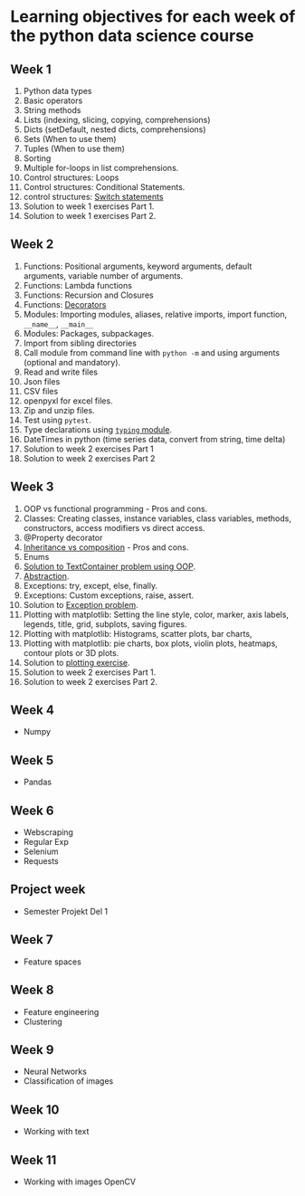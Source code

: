 # Learning objectives for each week of the python data science course

## Week 1

1. Python data types
2. Basic operators
3. String methods
4. Lists (indexing, slicing, copying, comprehensions)
5. Dicts (setDefault, nested dicts, comprehensions)
6. Sets (When to use them)
7. Tuples (When to use them)
8. Sorting
9. Multiple for-loops in list comprehensions.
10. Control structures: Loops
11. Control structures: Conditional Statements.
12. control structures: [Switch statements](https://www.freecodecamp.org/news/python-switch-statement-switch-case-example/)
13. Solution to week 1 exercises Part 1.
14. Solution to week 1 exercises Part 2.

## Week 2

1. Functions: Positional arguments, keyword arguments, default arguments, variable number of arguments.
2. Functions: Lambda functions
3. Functions: Recursion and Closures
4. Functions: [Decorators](https://www.programiz.com/python-programming/decorator)
5. Modules: Importing modules, aliases, relative imports, import function, `__name__`, `__main__` 
6. Modules: Packages, subpackages.
7. Import from sibling directories
8. Call module from command line with `python -m` and using arguments (optional and mandatory).
9. Read and write files
10. Json files
11. CSV files
12. openpyxl for excel files.
13. Zip and unzip files.
14. Test using `pytest`.
15. Type declarations using [`typing` module](https://docs.python.org/3/library/typing.html). 
16. DateTimes in python (time series data, convert from string, time delta)
17. Solution to week 2 exercises Part 1
18. Solution to week 2 exercises Part 2

## Week 3

1. OOP vs functional programming - Pros and cons.
2. Classes: Creating classes, instance variables, class variables, methods, constructors, access modifiers vs direct access.
3. @Property decorator
4. [Inheritance vs composition](https://realpython.com/inheritance-composition-python/) - Pros and cons.
5. Enums
6. [Solution to TextContainer problem using OOP](03-1&#32;Object-oriented&#32;Programming.ipynb#ex).
7. [Abstraction](https://www.javatpoint.com/abstraction-in-python).
8. Exceptions: try, except, else, finally.
9. Exceptions: Custom exceptions, raise, assert.
10. Solution to [Exception problem](03-2&#32;Exceptions.ipynb#ex).
11. Plotting with matplotlib: Setting the line style, color, marker, axis labels, legends, title, grid, subplots, saving figures.
12. Plotting with matplotlib: Histograms, scatter plots, bar charts, 
13. Plotting with matplotlib: pie charts, box plots, violin plots, heatmaps, contour plots or 3D plots.
14. Solution to [plotting exercise](03-3&#32;Plotting.ipynb#ex).
15. Solution to week 2 exercises Part 1.
16. Solution to week 2 exercises Part 2.

## Week 4

- Numpy

## Week 5

- Pandas

## Week 6

- Webscraping
- Regular Exp
- Selenium
- Requests

## Project week 

- Semester Projekt Del 1

## Week 7

- Feature spaces

## Week 8

- Feature engineering
- Clustering

## Week 9

- Neural Networks
- Classification of images

## Week 10

- Working with text

## Week 11

- Working with images OpenCV
